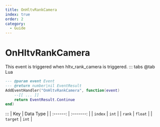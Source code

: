 ```yaml
---
title: OnHltvRankCamera
index: true
order: 2
category:
  - Guide
---
```


# OnHltvRankCamera
This event is triggered when hltv_rank_camera is triggered.
::: tabs
@tab Lua
```lua
--- @param event Event
--- @return number|nil EventResult
AddEventHandler("OnHltvRankCamera", function(event)
    --[[ ... ]]
    return EventResult.Continue
end)
```

:::
|    Key   | Data Type |
| :------: | :-------: |
|  `index` |   `int`   |
|  `rank`  |  `float`  |
| `target` |   `int`   |